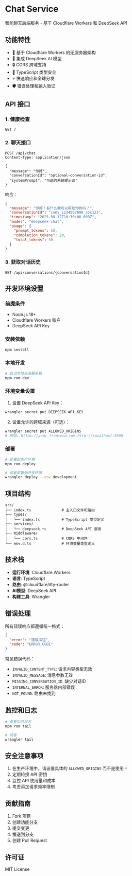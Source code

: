 # Chat Service

智能聊天后端服务 - 基于 Cloudflare Workers 和 DeepSeek API

## 功能特性

- 🚀 基于 Cloudflare Workers 的无服务器架构
- 🤖 集成 DeepSeek AI 模型
- 🔒 CORS 跨域支持
- 📝 TypeScript 类型安全
- ⚡ 快速响应和全球分发
- 🛡️ 错误处理和输入验证

## API 接口

### 1. 健康检查
```
GET /
```

### 2. 聊天接口
```
POST /api/chat
Content-Type: application/json

{
  "message": "你好",
  "conversationId": "optional-conversation-id",
  "systemPrompt": "可选的系统提示词"
}
```

响应：
```json
{
  "message": "你好！有什么我可以帮助你的吗？",
  "conversationId": "conv_1234567890_abc123",
  "timestamp": "2025-08-12T10:30:00.000Z",
  "model": "deepseek-chat",
  "usage": {
    "prompt_tokens": 10,
    "completion_tokens": 20,
    "total_tokens": 30
  }
}
```

### 3. 获取对话历史
```
GET /api/conversations/{conversationId}
```

## 开发环境设置

### 前提条件
- Node.js 18+
- Cloudflare Workers 账户
- DeepSeek API Key

### 安装依赖
```bash
npm install
```

### 本地开发
```bash
# 启动本地开发服务器
npm run dev
```

### 环境变量设置

1. 设置 DeepSeek API Key：
```bash
wrangler secret put DEEPSEEK_API_KEY
```

2. 设置允许的跨域来源（可选）：
```bash
wrangler secret put ALLOWED_ORIGINS
# 例如: https://your-frontend.com,http://localhost:3000
```

### 部署

```bash
# 部署到生产环境
npm run deploy

# 或者部署到开发环境
wrangler deploy --env development
```

## 项目结构

```
src/
├── index.ts              # 主入口文件和路由
├── types/
│   └── index.ts          # TypeScript 类型定义
├── services/
│   └── deepseek.ts       # DeepSeek API 服务
├── middleware/
│   └── cors.ts           # CORS 中间件
└── env.d.ts              # 环境变量类型定义
```

## 技术栈

- **运行环境**: Cloudflare Workers
- **语言**: TypeScript
- **路由**: @cloudflare/itty-router
- **AI模型**: DeepSeek API
- **构建工具**: Wrangler

## 错误处理

所有错误响应都遵循统一格式：
```json
{
  "error": "错误描述",
  "code": "ERROR_CODE"
}
```

常见错误代码：
- `INVALID_CONTENT_TYPE`: 请求内容类型无效
- `INVALID_MESSAGE`: 消息参数无效
- `MISSING_CONVERSATION_ID`: 缺少对话ID
- `INTERNAL_ERROR`: 服务器内部错误
- `NOT_FOUND`: 路由未找到

## 监控和日志

```bash
# 查看实时日志
npm run tail

# 或者
wrangler tail
```

## 安全注意事项

1. 在生产环境中，请设置具体的 `ALLOWED_ORIGINS` 而不是使用 `*`
2. 定期轮换 API 密钥
3. 监控 API 使用量和成本
4. 考虑添加请求频率限制

## 贡献指南

1. Fork 项目
2. 创建功能分支
3. 提交变更
4. 推送到分支
5. 创建 Pull Request

## 许可证

MIT License